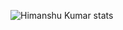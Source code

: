 ![Himanshu Kumar stats](https://github-readme-stats.vercel.app/api?username=Himanshu0026&show_icons=true&theme=tokyonight)
